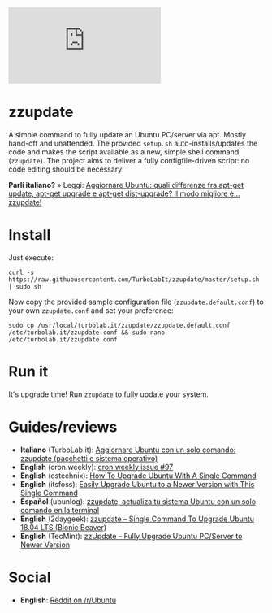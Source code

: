 ![logo](https://turbolab.it/immagini/max/aggiornare-ubuntu-quali-differenze-apt-get-update-apt-get-upgrade-apt-get-dist-upgrade-modo-migliore-...-zzupdate-zzupdate-spotlight-9463.img)

# zzupdate
A simple command to fully update an Ubuntu PC/server via apt. Mostly hand-off and unattended. The provided `setup.sh` auto-installs/updates the code and makes the script available as a new, simple shell command (`zzupdate`). The project aims to deliver a fully configfile-driven script: no code editing should be necessary!

**Parli italiano?** » Leggi: [Aggiornare Ubuntu: quali differenze fra apt-get update, apt-get upgrade e apt-get dist-upgrade? Il modo migliore è... zzupdate!](https://turbolab.it/199)

# Install
Just execute:

`curl -s https://raw.githubusercontent.com/TurboLabIt/zzupdate/master/setup.sh | sudo sh`

Now copy the provided sample configuration file (`zzupdate.default.conf`) to your own `zzupdate.conf` and set your preference:

`sudo cp /usr/local/turbolab.it/zzupdate/zzupdate.default.conf /etc/turbolab.it/zzupdate.conf && sudo nano /etc/turbolab.it/zzupdate.conf`

# Run it
It's upgrade time! Run `zzupdate` to fully update your system.

# Guides/reviews

* **Italiano** (TurboLab.it): [Aggiornare Ubuntu con un solo comando: zzupdate (pacchetti e sistema operativo)](https://turbolab.it/199)
* **English** (cron.weekly): [cron.weekly issue #97](https://www.cronweekly.com/issue-97/)
* **English** (ostechnix): [How To Upgrade Ubuntu With A Single Command](https://www.ostechnix.com/upgrade-ubuntu-single-command/)
* **English** (itsfoss): [Easily Upgrade Ubuntu to a Newer Version with This Single Command](https://itsfoss.com/zzupdate-upgrade-ubuntu)
* **Español** (ubunlog): [zzupdate, actualiza tu sistema Ubuntu con un solo comando en la terminal](https://ubunlog.com/zzupdate-actualiza-comando-terminal/)
* **English** (2daygeek): [zzupdate – Single Command To Upgrade Ubuntu 18.04 LTS (Bionic Beaver)](https://www.2daygeek.com/zzupdate-single-command-to-upgrade-ubuntu-18-04/)
* **English** (TecMint): [zzUpdate – Fully Upgrade Ubuntu PC/Server to Newer Version](https://www.tecmint.com/zzupdate-upgrade-ubuntu-to-newer-version/)

# Social

* **English**: [Reddit on /r/Ubuntu](https://www.reddit.com/r/Ubuntu/comments/6zn8fz/zzupdate_lets_you_to_upgrade_your_ubuntu/)
